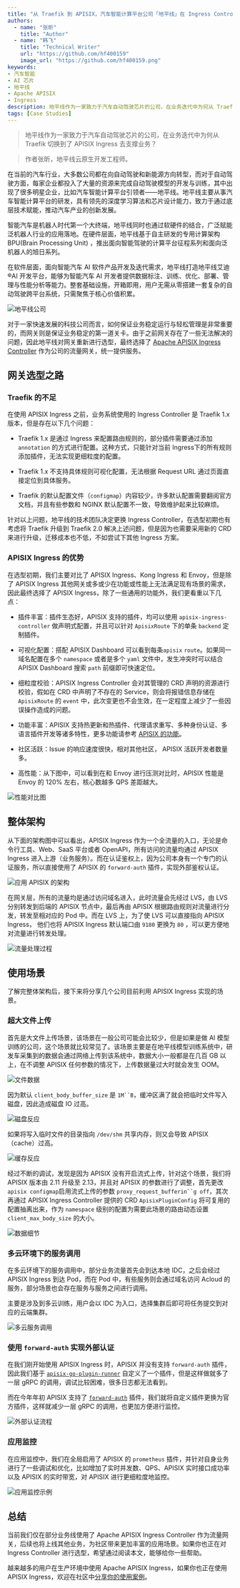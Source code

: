 ```yaml
---
title: "从 Traefik 到 APISIX，汽车智能计算平台公司「地平线」在 Ingress Controller 的探索和实践"
authors:
  - name: "张昕"
    title: "Author"
  - name: "韩飞"
    title: "Technical Writer"
    url: "https://github.com/hf400159"
    image_url: "https://github.com/hf400159.png"
keywords: 
- 汽车智能
- AI 芯片
- 地平线
- Apache APISIX
- Ingress
description: 地平线作为一家致力于汽车自动驾驶芯片的公司，在业务迭代中为何从 Traefik 切换到了 APISIX Ingress 去支撑业务。
tags: [Case Studies]
---
```


> 地平线作为一家致力于汽车自动驾驶芯片的公司，在业务迭代中为何从 Traefik 切换到了 APISIX Ingress 去支撑业务？

<!--truncate-->

> 作者张昕，地平线云原生开发工程师。

在当前的汽车行业，大多数公司都在向自动驾驶和新能源方向转型，而对于自动驾驶方面，每家企业都投入了大量的资源来完成自动驾驶模型的开发与训练，其中出现了很多明星企业，比如汽车智能计算平台引领者——地平线。地平线主要从事汽车智能计算平台的研发，具有领先的深度学习算法和芯片设计能力，致力于通过底层技术赋能，推动汽车产业的创新发展。

智能汽车是机器人时代第一个大终端，地平线同时也通过软硬件的结合，广泛赋能泛机器人行业的应用落地。在硬件层面，地平线基于自主研发的专用计算架构BPU(Brain Processing Unit) ，推出面向智能驾驶的计算平台征程系列和面向泛机器人的旭日系列。

在软件层面，面向智能汽车 AI 软件产品开发及迭代需求，地平线打造地平线艾迪®AI 开发平台，能够为智能汽车 AI 开发者提供数据标注、训练、优化、部署、管理与性能分析等能力。整套基础设施，开箱即用，用户无需从零搭建一套复杂的自动驾驶跨平台系统，只需聚焦于核心价值积累。

![地平线公司](https://static.apiseven.com/2022/10/25/635796032156c.png)

对于一家快速发展的科技公司而言，如何保证业务稳定运行与轻松管理是非常重要的，而网关则是保证业务稳定的第一道关卡。由于之前网关存在了一些无法解决的问题，因此地平线对网关重新进行选型，最终选择了 [Apache APISIX Ingress Controller](https://apisix.apache.org/zh/docs/ingress-controller/getting-started/) 作为公司的流量网关，统一提供服务。

## 网关选型之路

### Traefik 的不足

在使用 APISIX Ingress 之前，业务系统使用的 Ingress Controller 是 Traefik 1.x 版本，但是存在以下几个问题：

* Traefik 1.x 是通过 Ingress 来配置路由规则的，部分插件需要通过添加 `annotation` 的方式进行配置。这种方式，只能针对当前 Ingress下的所有规则添加插件，无法实现更细粒度的配置。

* Traefik 1.x 不支持具体规则可视化配置，无法根据 Request URL 通过页面直接定位到具体服务。

* Traefik 的默认配置文件（`configmap`）内容较少，许多默认配置需要翻阅官方文档，并且有些参数和 NGINX 默认配置不一致，导致维护起来比较麻烦。

针对以上问题，地平线的技术团队决定更换 Ingress Controller，在选型初期也有考虑将 Traefik 升级到 Traefik 2.0 解决上述问题，但是因为也需要采用新的 CRD 来进行升级，迁移成本也不低，不如尝试下其他 Ingress 方案。

### APISIX Ingress 的优势

在选型初期，我们主要对比了 APISIX Ingress、Kong Ingress 和 Envoy，但是除了 APISIX Ingress 其他网关或多或少在功能或性能上无法满足现有场景的需求，因此最终选择了 APISIX Ingress，除了一些通用的功能外，我们更看重以下几点：

* 插件丰富：插件生态好，APISIX 支持的插件，均可以使用 `apisix-ingress-controller` 做声明式配置，并且可以针对 `ApisixRoute` 下的单条 `backend` 定制插件。

* 可视化配置：搭配 APISIX Dashboard 可以看到每条`apisix` `route`。如果同一域名配置在多个 `namespace` 或者是多个 `yaml` 文件中，发生冲突时可以结合 APISIX Dashboard 搜索 `path` 前缀即可快速定位。

* 细粒度校验：APISIX Ingress Controller 会对其管理的 CRD 声明的资源进行校验，假如在 CRD 中声明了不存在的 Service，则会将报错信息存储在 `ApisixRoute` 的 `event` 中，此次变更也不会生效，在一定程度上减少了一些因误操作造成的问题。

* 功能丰富：APISIX 支持热更新和热插件、代理请求重写、多种身份认证、多语言插件开发等诸多特性，更多功能请参考 [APISIX 的功能](https://github.com/apache/apisix#features)。

* 社区活跃：Issue 的响应速度很快，相对其他社区， APISIX 活跃开发者数量多。

* 高性能：从下图中，可以看到在和 Envoy 进行压测对比时，APISIX 性能是 Envoy 的 120% 左右，核心数越多 QPS 差距越大。

![性能对比图](https://static.apiseven.com/2022/10/25/6357960098fe0.png)

## 整体架构

从下面的架构图中可以看出，APISIX Ingress 作为一个全流量的入口，无论是命令行工具、Web、SaaS 平台或者 OpenAPI，所有访问的流量均通过 APISIX Ingress 进入上游（业务服务）。而在认证鉴权上，因为公司本身有一个专门的认证服务，所以直接使用了 APISIX 的 `forward-auth` 插件，实现外部鉴权认证。

![应用 APISIX 的架构](https://static.apiseven.com/2022/10/25/63579600ca70e.png)

在网关层，所有的流量均是通过访问域名进入，此时流量会先经过 LVS，由 LVS 分别转发到后端的 APISIX 节点中，最后再由 APISIX 根据路由规则对流量进行分发，转发至相对应的 Pod 中。而在 LVS 上，为了使 LVS 可以直接指向 APISIX Ingress， 他们也将 APISIX Ingress 默认端口由 `9180` 更换为 `80` ，可以更方便地对流量进行转发处理。

![流量处理过程](https://static.apiseven.com/2022/10/25/63579606c7a90.png)

## 使用场景

了解完整体架构后，接下来将分享几个公司目前利用 APISIX Ingress 实现的场景。

### 超大文件上传

首先是大文件上传场景，该场景在一般公司可能会比较少，但是如果是做 AI 模型训练的公司，这个场景就比较常见了。该场景主要是在地平线模型训练系统中，研发车采集到的数据会通过网络上传到该系统中，数据大小一般都是在几百 GB 以上，在不调整 APISIX 任何参数的情况下，上传数据量过大时就会发生 OOM。

![文件数据](https://static.apiseven.com/2022/10/25/63579603ed287.png)

因为默认 `client_body_buffer_size` 是 `1M``B`，缓冲区满了就会把临时文件写入磁盘，因此造成磁盘 IO 过高。

![磁盘反应](https://static.apiseven.com/2022/10/25/63579600a13fd.png)

如果将写入临时文件的目录指向 `/dev/shm` 共享内存，则又会导致 APISIX（cache）过高。

![缓存反应](https://static.apiseven.com/2022/10/25/6357960182c2b.png)

经过不断的调试，发现是因为 APISIX 没有开启流式上传，针对这个场景，我们将 APISIX 版本由 2.11 升级至 2.13，并且对 APISIX 的参数进行了调整，首先更改 `apisix configmap`启用流式上传的参数 `proxy_request_bufferin``g off`，其次再通过 APISIX Ingress Controller 提供的 CRD `ApisixPluginConfig` 将可复用的配置抽离出来，作为 `namespace` 级别的配置为需要此场景的路由动态设置 `client_max_body_size` 的大小。

![数据细节](https://static.apiseven.com/2022/10/25/6357960290e3f.png)

### 多云环境下的服务调用

在多云环境下的服务调用中，部分业务流量首先会到达本地 IDC，之后会经过 APISIX Ingress 到达 Pod，而在 Pod 中，有些服务则会通过域名访问 Acloud 的服务，部分场景也会存在服务与服务之间进行调用。

主要是涉及到多云训练，用户会以 IDC 为入口，选择集群后即可将任务提交到对应的云端集群。

![多云服务调用](https://static.apiseven.com/2022/10/25/635796054b054.png)

### 使用 `forward-auth` 实现外部认证

在我们刚开始使用 APISIX Ingress 时，APISIX 并没有支持 `forward-auth` 插件，因此我们基于 [`apisix-go-plugin-runner`](https://apisix.apache.org/zh/docs/go-plugin-runner/getting-started/) 自定义了一个插件，但是这样做就多了一层 gRPC 的调用，调试比较困难，很多日志都无法看到。

而在今年年初 APISIX 支持了 [`forward-auth`](https://apisix.apache.org/zh/docs/apisix/plugins/forward-auth/) 插件，我们就将自定义插件更换为官方插件，这样就减少一层 gRPC 的调用，也更加方便进行监控。

![外部认证流程](https://static.apiseven.com/2022/10/25/635796062d19a.png)

### 应用监控

在应用监控中，我们在全局启用了 APISIX 的 `prometheus` 插件，并针对自身业务进行了一些调试和优化，比如增加了实时并发数、QPS、APISIX 实时接口成功率以及 APISIX 的实时带宽，对 APISIX 进行更细粒度地监控。

![应用监控示例](https://static.apiseven.com/2022/10/25/63579601ca17f.png)

## 总结

当前我们仅在部分业务线使用了 Apache APISIX Ingress Controller 作为流量网关，后续也将上线其他业务，为社区带来更加丰富的应用场景。如果你也正在对 Ingress Controller 进行选型，希望通过阅读本文，能够给你一些帮助。

越来越多的用户在生产环境中使用 Apache APISIX Ingress，如果你也正在使用 APISIX Ingress，欢迎在社区中[分享你的使用案例](https://github.com/apache/apisix-ingress-controller/issues/501)。
